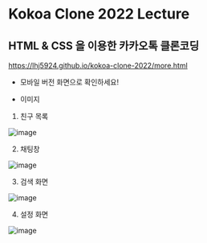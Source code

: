 # Kokoa Clone 2022 Lecture

## HTML & CSS 을 이용한 카카오톡 클론코딩

https://lhj5924.github.io/kokoa-clone-2022/more.html

- 모바일 버전 화면으로 확인하세요!

- 이미지

1. 친구 목록

![image](https://user-images.githubusercontent.com/76608100/230817713-ecbcb150-48c3-4ce1-b24c-4f0b419963ba.png)


2. 채팅창

![image](https://user-images.githubusercontent.com/76608100/230817771-29abff0a-f6a5-47b2-bc31-37db1d04d2d5.png)

3. 검색 화면

![image](https://user-images.githubusercontent.com/76608100/230817865-92900eaf-4e62-4907-b2ae-bee25e72c1e9.png)

4. 설정 화면

![image](https://user-images.githubusercontent.com/76608100/230817887-6598949f-fa3a-4a0d-9e84-0a79233c200c.png)
